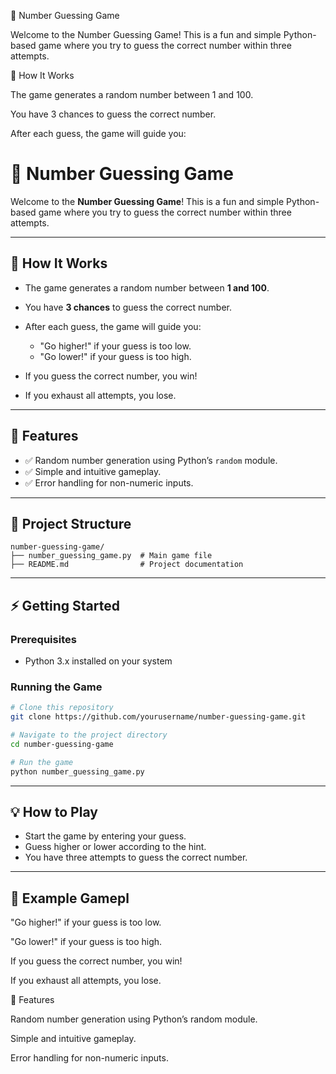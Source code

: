 🎲 Number Guessing Game

Welcome to the Number Guessing Game! This is a fun and simple Python-based game where you try to guess the correct number within three attempts.

🚀 How It Works

The game generates a random number between 1 and 100.

You have 3 chances to guess the correct number.

After each guess, the game will guide you:
# 🎲 Number Guessing Game

Welcome to the **Number Guessing Game**! This is a fun and simple Python-based game where you try to guess the correct number within three attempts.

---

## 🚀 How It Works

* The game generates a random number between **1 and 100**.
* You have **3 chances** to guess the correct number.
* After each guess, the game will guide you:

  * "Go higher!" if your guess is too low.
  * "Go lower!" if your guess is too high.
* If you guess the correct number, you win!
* If you exhaust all attempts, you lose.

---

## 📌 Features

* ✅ Random number generation using Python’s `random` module.
* ✅ Simple and intuitive gameplay.
* ✅ Error handling for non-numeric inputs.

---

## 📂 Project Structure

```
number-guessing-game/
├── number_guessing_game.py  # Main game file
├── README.md                # Project documentation
```

---

## ⚡ Getting Started

### Prerequisites

* Python 3.x installed on your system

### Running the Game

```bash
# Clone this repository
git clone https://github.com/yourusername/number-guessing-game.git

# Navigate to the project directory
cd number-guessing-game

# Run the game
python number_guessing_game.py
```

---

## 💡 How to Play

* Start the game by entering your guess.
* Guess higher or lower according to the hint.
* You have three attempts to guess the correct number.


---

## 📌 Example Gamepl

"Go higher!" if your guess is too low.

"Go lower!" if your guess is too high.

If you guess the correct number, you win!

If you exhaust all attempts, you lose.

📌 Features

Random number generation using Python’s random module.

Simple and intuitive gameplay.

Error handling for non-numeric inputs.
